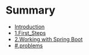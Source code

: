 # Summary

* [Introduction](README.md)
* [1.First_Steps](./src/1.First_Steps.md)
* [2.Working with Spring Boot](./src/2.WorkingwithSpringBoot.md)
* [#.problems](./src/problems.md)

